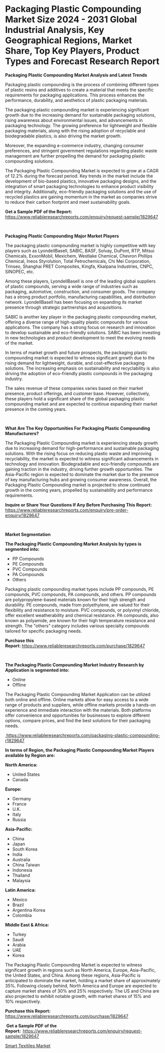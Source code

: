 <p><h1>Packaging Plastic Compounding Market Size 2024 - 2031 Global Industrial Analysis, Key Geographical Regions, Market Share, Top Key Players, Product Types and Forecast Research Report</h1></p><p><strong>Packaging Plastic Compounding Market Analysis and Latest Trends</strong></p>
<p><p>Packaging plastic compounding is the process of combining different types of plastic resins and additives to create a material that meets the specific requirements for packaging applications. This process enhances the performance, durability, and aesthetics of plastic packaging materials.</p><p>The packaging plastic compounding market is experiencing significant growth due to the increasing demand for sustainable packaging solutions, rising awareness about environmental issues, and advancements in packaging technology. The growing preference for lightweight and flexible packaging materials, along with the rising adoption of recyclable and biodegradable plastics, is also driving the market growth.</p><p>Moreover, the expanding e-commerce industry, changing consumer preferences, and stringent government regulations regarding plastic waste management are further propelling the demand for packaging plastic compounding solutions.</p><p>The Packaging Plastic Compounding Market is expected to grow at a CAGR of 12.2% during the forecast period. Key trends in the market include the development of bio-based plastics, innovative packaging designs, and the integration of smart packaging technologies to enhance product visibility and integrity. Additionally, eco-friendly packaging solutions and the use of recycled plastics are gaining momentum in the market as companies strive to reduce their carbon footprint and meet sustainability goals.</p></p>
<p><strong>Get a Sample PDF of the Report:&nbsp;</strong> <a href="https://www.reliableresearchreports.com/enquiry/request-sample/1829647">https://www.reliableresearchreports.com/enquiry/request-sample/1829647</a></p>
<p>&nbsp;</p>
<p><strong>Packaging Plastic Compounding Major Market Players</strong></p>
<p><p>The packaging plastic compounding market is highly competitive with key players such as LyondellBasell, SABIC, BASF, Solvay, DuPont, RTP, Mitsui Chemicals, ExxonMobil, Mexichem, Westlake Chemical, Chevron Phillips Chemical, Ineos Styrolution, Total Petrochemicals, Chi Mei Corporation, Trinseo, Shanghai PRET Composites, Kingfa, Kkalpana Industries, CNPC, SINOPEC, etc.</p><p>Among these players, LyondellBasell is one of the leading global suppliers of plastic compounds, serving a wide range of industries such as packaging, automotive, construction, and consumer goods. The company has a strong product portfolio, manufacturing capabilities, and distribution network. LyondellBasell has been focusing on expanding its market presence through strategic partnerships and acquisitions.</p><p>SABIC is another key player in the packaging plastic compounding market, offering a diverse range of high-quality plastic compounds for various applications. The company has a strong focus on research and innovation to develop sustainable and eco-friendly solutions. SABIC has been investing in new technologies and product development to meet the evolving needs of the market.</p><p>In terms of market growth and future prospects, the packaging plastic compounding market is expected to witness significant growth due to the rising demand for lightweight, durable, and cost-effective packaging solutions. The increasing emphasis on sustainability and recyclability is also driving the adoption of eco-friendly plastic compounds in the packaging industry.</p><p>The sales revenue of these companies varies based on their market presence, product offerings, and customer base. However, collectively, these players hold a significant share of the global packaging plastic compounding market and are expected to continue expanding their market presence in the coming years.</p></p>
<p>&nbsp;</p>
<p><strong>What Are The Key Opportunities For Packaging Plastic Compounding Manufacturers?</strong></p>
<p><p>The Packaging Plastic Compounding market is experiencing steady growth due to increasing demand for high-performance and sustainable packaging solutions. With the rising focus on reducing plastic waste and improving recyclability, the market is expected to witness significant advancements in technology and innovation. Biodegradable and eco-friendly compounds are gaining traction in the industry, driving further growth opportunities. The Asia-Pacific region is expected to dominate the market due to the presence of key manufacturing hubs and growing consumer awareness. Overall, the Packaging Plastic Compounding market is projected to show continued growth in the coming years, propelled by sustainability and performance requirements.</p></p>
<p><strong>Inquire or Share Your Questions If Any Before Purchasing This Report:</strong> <a href="https://www.reliableresearchreports.com/enquiry/pre-order-enquiry/1829647">https://www.reliableresearchreports.com/enquiry/pre-order-enquiry/1829647</a></p>
<p>&nbsp;</p>
<p><strong>Market Segmentation</strong></p>
<p><strong>The Packaging Plastic Compounding Market Analysis by types is segmented into:</strong></p>
<p><ul><li>PP Compounds</li><li>PE Compounds</li><li>PVC Compounds</li><li>PA Compounds</li><li>Others</li></ul></p>
<p><p>Packaging plastic compounding market types include PP compounds, PE compounds, PVC compounds, PA compounds, and others. PP compounds are polypropylene-based materials known for their high strength and durability. PE compounds, made from polyethylene, are valued for their flexibility and resistance to moisture. PVC compounds, or polyvinyl chloride, offer excellent weatherability and chemical resistance. PA compounds, also known as polyamide, are known for their high temperature resistance and strength. The "others" category includes various specialty compounds tailored for specific packaging needs.</p></p>
<p><strong>Purchase this Report:&nbsp;</strong><a href="https://www.reliableresearchreports.com/purchase/1829647">https://www.reliableresearchreports.com/purchase/1829647</a></p>
<p>&nbsp;</p>
<p><strong>The Packaging Plastic Compounding Market Industry Research by Application is segmented into:</strong></p>
<p><ul><li>Online</li><li>Offline</li></ul></p>
<p><p>The Packaging Plastic Compounding Market Application can be utilized both online and offline. Online markets allow for easy access to a wide range of products and suppliers, while offline markets provide a hands-on experience and immediate interaction with the materials. Both platforms offer convenience and opportunities for businesses to explore different options, compare prices, and find the best solutions for their packaging needs.</p></p>
<p><a href="https://www.reliableresearchreports.com/packaging-plastic-compounding-r1829647">&nbsp;https://www.reliableresearchreports.com/packaging-plastic-compounding-r1829647</a></p>
<p><strong>In terms of Region, the Packaging Plastic Compounding Market Players available by Region are:</strong></p>
<p>
    <p> <strong> North America: </strong>
        <ul>
            <li>United States</li>
            <li>Canada</li>
        </ul>
        </p> 
    <p> <strong> Europe: </strong>
        <ul>
            <li>Germany</li>
            <li>France</li>
            <li>U.K.</li>
            <li>Italy</li>
            <li>Russia</li>
        </ul>
        </p> 
    <p> <strong> Asia-Pacific: </strong>
        <ul>
            <li>China</li>
            <li>Japan</li>
            <li>South Korea</li>
            <li>India</li>
            <li>Australia</li>
            <li>China Taiwan</li>
            <li>Indonesia</li>
            <li>Thailand</li>
            <li>Malaysia</li>
        </ul>
        </p> 
    <p> <strong> Latin America: </strong>
        <ul>
            <li>Mexico</li>
            <li>Brazil</li>
            <li>Argentina Korea</li>
            <li>Colombia</li>
        </ul>
        </p> 
    <p> <strong> Middle East & Africa: </strong>
        <ul>
            <li>Turkey</li>
            <li>Saudi</li>
            <li>Arabia</li>
            <li>UAE</li>
            <li>Korea</li>
        </ul>
    </p>
    </p>
<p><p>The Packaging Plastic Compounding Market is expected to witness significant growth in regions such as North America, Europe, Asia-Pacific, the United States, and China. Among these regions, Asia-Pacific is anticipated to dominate the market, holding a market share of approximately 35%. Following closely behind, North America and Europe are expected to capture market shares of 30% and 25% respectively. The US and China are also projected to exhibit notable growth, with market shares of 15% and 10% respectively.</p></p>
<p><strong>Purchase this Report: </strong><a href="https://www.reliableresearchreports.com/purchase/1829647">https://www.reliableresearchreports.com/purchase/1829647</a></p>
<p>&nbsp;<strong>Get a Sample PDF of the Report:&nbsp;&nbsp;</strong><a href="https://www.reliableresearchreports.com/enquiry/request-sample/1829647">https://www.reliableresearchreports.com/enquiry/request-sample/1829647</a></p>
<p><strong></strong></p>
<p><p><a href="https://github.com/Paul14Anderson63/Market-Research-Report-List-5/blob/main/smart-texitiles-market.md">Smart Texitiles Market</a></p></p>